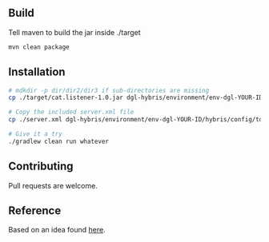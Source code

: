 ## Build

Tell maven to build the jar inside ./target

```bash
mvn clean package
```

## Installation

```bash
# mdkdir -p dir/dir2/dir3 if sub-directories are missing
cp ./target/cat.listener-1.0.jar dgl-hybris/environment/env-dgl-YOUR-ID/hybris/config/customize/platform/tomcat/lib

# Copy the included server.xml file
cp ./server.xml dgl-hybris/environment/env-dgl-YOUR-ID/hybris/config/tomcat/conf

# Give it a try
./gradlew clean run whatever
```

## Contributing
Pull requests are welcome.

## Reference
Based on an idea found [here](https://nikitapavlenko.wordpress.com/2017/01/30/receive-notification-in-the-system-tray-on-server-startup-tomcat-hybris/).